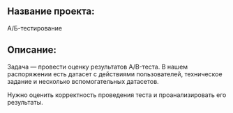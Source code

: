 ## Название проекта:
А/Б-тестирование
## Описание:
Задача — провести оценку результатов A/B-теста. В нашем распоряжении есть датасет с действиями пользователей, техническое задание и несколько вспомогательных датасетов.

Нужно оценить корректность проведения теста и проанализировать его результаты.
